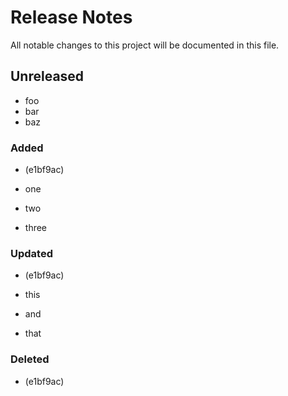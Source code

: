 # Release Notes

All notable changes to this project will be documented in this file.

## Unreleased

- foo
- bar
- baz
### Added
-  (e1bf9ac)

- one
- two
- three
### Updated
-  (e1bf9ac)

- this
- and
- that
### Deleted
-  (e1bf9ac)
